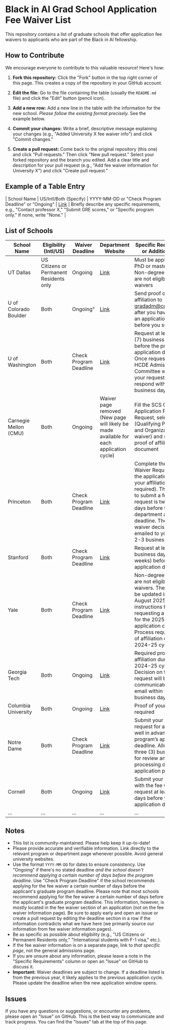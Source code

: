 # Black in AI Grad School Application Fee Waiver List

This repository contains a list of graduate schools that offer application fee waivers to applicants who are part of the Black in AI fellowship.

## How to Contribute

We encourage everyone to contribute to this valuable resource! Here's how:

1. **Fork this repository:** Click the "Fork" button in the top right corner of this page. This creates a copy of the repository in your GitHub account.

2. **Edit the file:** Go to the file containing the table (usually the `README.md` file) and click the "Edit" button (pencil icon).

3. **Add a new row:** Add a new line in the table with the information for the new school. *Please follow the existing format precisely.* See the example below.

4. **Commit your changes:** Write a brief, descriptive message explaining your changes (e.g., "Added University X fee waiver info") and click "Commit changes."

5. **Create a pull request:** Come back to the original repository (this one) and click "Pull requests." Then click "New pull request." Select your forked repository and the branch you edited. Add a clear title and description for your pull request (e.g., "Add fee waiver information for University X") and click "Create pull request."

## Example of a Table Entry
| School Name | US/Intl/Both (Specify) | YYYY-MM-DD or "Check Program Deadline" or "Ongoing" | [Link](URL) | Briefly describe any specific requirements, e.g., "Contact professor X," "Submit GRE scores," or "Specific program only." If none, write "None." |

## List of Schools

| School Name | Eligibility (Intl/US) | Waiver Deadline | Department Website | Specific Requirements or Additional Info |
|---|---|---|---|---|
| UT Dallas | US Citizens or Permanent Residents only | Ongoing | [Link](https://graduate-admissions.utdallas.edu/apply-to-ut-dallas/graduate-application-fee-waiver-program/) | Must be applying for a PhD or master’s degree. Non-degree applicants are not eligible for fee waivers|
| U of Colorado Boulder| Both | Ongoing" | [Link](https://www.colorado.edu/alc/graduate/admissions/how-apply/graduate-application-fee-waiver) |Send proof of your affiliation to [gradadm@colorado.edu](mailto:gradadm@colorado.edu) after you have started an application and before you submit.|
| U of Washington | Both | Check Program Deadline | [Link](https://www.hcde.washington.edu/application-waiver) | Request at least seven (7) business days before the program’s application deadline. Once requested, the HCDE Admissions Committee will review your request and respond within 7 business days. |
| Carnegie Mellon (CMU) | Both | Ongoing | Waiver page removed (New page will likely be made available for each application cycle) | Fill the SCS Graduate Application Fee Waiver Request, select option 2 (Qualifying Programs and Organizations waiver) and submit proof of affiliation document |
| Princeton | Both | Check Program Deadline | [Link](https://gradschool.princeton.edu/admission-onboarding/prepare/deadlines-and-fees) | Complete the Fee Waiver Request page in the application (proof of your affiliation required). The deadline to submit a fee waiver request is two business days before the department application deadline. The fee waiver decision will be emailed to you within 2-3 business days.|
| Stanford | Both | Check Program Deadline | [Link](https://gradadmissions.stanford.edu/apply/application-fee/program-participation-waivers) | Request at least 10 business days (two weeks) before application deadline |
| Yale | Both | Check Program Deadline | [Link](https://gsas.yale.edu/admissions/phdmasters-application-process/application-fees-fee-waivers) | Non-degree applicants are not eligible for fee waivers. The page will be updated in late-August 2025 with instructions for requesting a fee waiver for the 2025-2026 application cycle. Process required proof of affiliation during the 2024-25 cycle|
| Georgia Tech | Both | Ongoing | [Link](https://grad.gatech.edu/admissions/application-fee-waivers) | Required proof of BAI affiliation during the 2024-25 cycle. Decision on fee waiver request will be communicated via email within 5-10 business days |
| Columbia University | Both | Ongoing | [Link](https://apply.engineering.columbia.edu/register/feewaiverform) | Proof of your affiliation required |
| Notre Dame | Both | Check Program Deadline | [Link](https://graduateschool.nd.edu/admissions/application-requirements/application-fee-and-waiver/) | Submit your completed request for a fee waiver well in advance of your program’s application deadline. Allow at least three (3) business days for review and processing during peak application periods |
| Cornell | Both | Ongoing | [Link](https://gradschool.cornell.edu/admissions/application-steps/pay-fees/graduate-school-pathways-programs/) | Submit your application with the fee waiver request at least three days before your application deadline. |
| ... | ... | ... | ... | ... |

## Notes

* This list is community-maintained. Please help keep it up-to-date!
* Please provide accurate and verifiable information. Link directly to the relevant program or department page whenever possible. Avoid general university websites.
* Use the format `YYYY-MM-DD` for dates to ensure consistency. Use "Ongoing" if there's no stated deadline *and the school doesn't recommend applying a certain number of days before the program deadline*.  Use "Check Program Deadline" if the school recommends applying for the fee waiver a certain number of days before the applicant's graduate program deadline. Please note that most schools recommend applying for the fee waiver a certain number of days before the applicant's graduate program deadline. This information, however, is mostly located in the fee waiver section of an application (not on the fee waiver information page). Be sure to apply early and open an issue or create a pull request by editing the deadline section in a row if the information contradicts what we have here (we primarily source our information from fee waiver information pages).
* Be as specific as possible about eligibility (e.g., "US Citizens or Permanent Residents only," "International students with F-1 visa," etc.).
* If the fee waiver information is on a separate page, link to *that specific page*, not the general admissions page.
* If you are unsure about any information, please leave a note in the "Specific Requirements" column or open an "Issue" on GitHub to discuss it.
* **Important:** Waiver deadlines are subject to change.  If a deadline listed is from the previous year, it likely applies to the previous application cycle.  Please update the deadline when the new application window opens.

## Issues

If you have any questions or suggestions, or encounter any problems, please open an "Issue" on GitHub. This is the best way to communicate and track progress. You can find the "Issues" tab at the top of this page.
